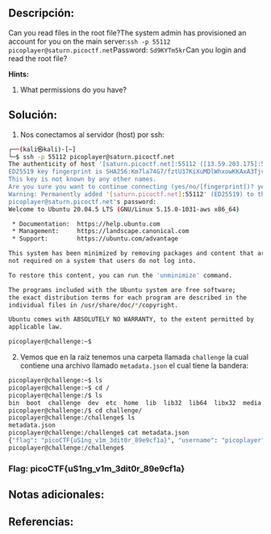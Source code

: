 ## Descripción:
Can you read files in the root file?The system admin has provisioned an account for you on the main server:`ssh -p 55112 picoplayer@saturn.picoctf.net`Password: `Sd9KYTm5kr`Can you login and read the root file?

**Hints:**
1. What permissions do you have?

## Solución:
1. Nos conectamos al servidor (host) por ssh:

```bash
┌──(kali㉿kali)-[~]
└─$ ssh -p 55112 picoplayer@saturn.picoctf.net  
The authenticity of host '[saturn.picoctf.net]:55112 ([13.59.203.175]:55112)' can't be established.
ED25519 key fingerprint is SHA256:Km7la74G7/fztU37KiXuMDlWhxowKKAxA3TjvWy1Y0o.
This key is not known by any other names.
Are you sure you want to continue connecting (yes/no/[fingerprint])? yes
Warning: Permanently added '[saturn.picoctf.net]:55112' (ED25519) to the list of known hosts.
picoplayer@saturn.picoctf.net's password: 
Welcome to Ubuntu 20.04.5 LTS (GNU/Linux 5.15.0-1031-aws x86_64)

 * Documentation:  https://help.ubuntu.com
 * Management:     https://landscape.canonical.com
 * Support:        https://ubuntu.com/advantage

This system has been minimized by removing packages and content that are
not required on a system that users do not log into.

To restore this content, you can run the 'unminimize' command.

The programs included with the Ubuntu system are free software;
the exact distribution terms for each program are described in the
individual files in /usr/share/doc/*/copyright.

Ubuntu comes with ABSOLUTELY NO WARRANTY, to the extent permitted by
applicable law.

picoplayer@challenge:~$
```

2. Vemos que en la raíz tenemos una carpeta llamada `challenge` la cual contiene una archivo llamado  `metadata.json` el cual tiene la bandera: 

```bash
picoplayer@challenge:~$ ls
picoplayer@challenge:~$ cd /
picoplayer@challenge:/$ ls
bin  boot  challenge  dev  etc  home  lib  lib32  lib64  libx32  media  mnt  opt  proc  root  run  sbin  srv  sys  tmp  usr  var
picoplayer@challenge:/$ cd challenge/
picoplayer@challenge:/challenge$ ls
metadata.json
picoplayer@challenge:/challenge$ cat metadata.json 
{"flag": "picoCTF{uS1ng_v1m_3dit0r_89e9cf1a}", "username": "picoplayer", "password": "Sd9KYTm5kr"}picoplayer@challenge:/challenge$ 
picoplayer@challenge:/challenge$ 
```

### Flag: picoCTF{uS1ng_v1m_3dit0r_89e9cf1a}

## Notas adicionales:

## Referencias: